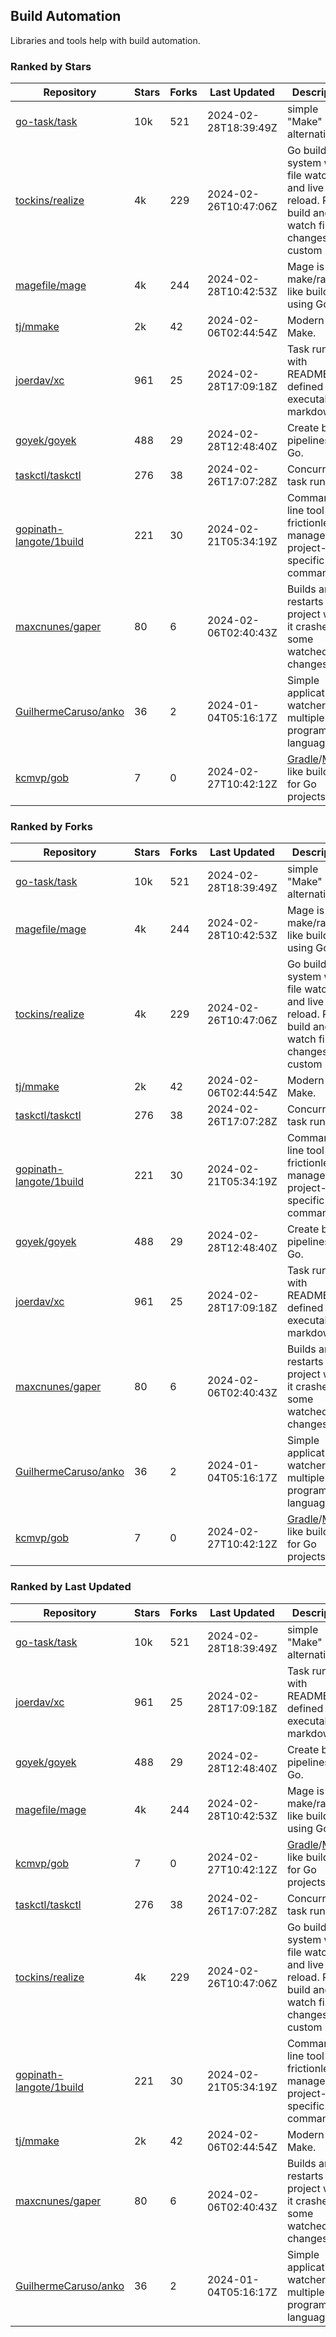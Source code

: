 ## Build Automation

Libraries and tools help with build automation.

### Ranked by Stars

| Repository | Stars | Forks | Last Updated | Description | 
|------------|-------|-------|--------------|-------------|
| [go-task/task](https://github.com/go-task/task) | 10k | 521 | 2024-02-28T18:39:49Z |  simple "Make" alternative. |
| [tockins/realize](https://github.com/tockins/realize) | 4k | 229 | 2024-02-26T10:47:06Z |  Go build a system with file watchers and live to reload. Run, build and watch file changes with custom paths. |
| [magefile/mage](https://github.com/magefile/mage) | 4k | 244 | 2024-02-28T10:42:53Z |  Mage is a make/rake-like build tool using Go. |
| [tj/mmake](https://github.com/tj/mmake) | 2k | 42 | 2024-02-06T02:44:54Z |  Modern Make. |
| [joerdav/xc](https://github.com/joerdav/xc) | 961 | 25 | 2024-02-28T17:09:18Z |  Task runner with README.md defined tasks, executable markdown. |
| [goyek/goyek](https://github.com/goyek/goyek) | 488 | 29 | 2024-02-28T12:48:40Z |  Create build pipelines in Go. |
| [taskctl/taskctl](https://github.com/taskctl/taskctl) | 276 | 38 | 2024-02-26T17:07:28Z |  Concurrent task runner. |
| [gopinath-langote/1build](https://github.com/gopinath-langote/1build) | 221 | 30 | 2024-02-21T05:34:19Z |  Command line tool to frictionlessly manage project-specific commands. |
| [maxcnunes/gaper](https://github.com/maxcnunes/gaper) | 80 | 6 | 2024-02-06T02:40:43Z |  Builds and restarts a Go project when it crashes or some watched file changes. |
| [GuilhermeCaruso/anko](https://github.com/GuilhermeCaruso/anko) | 36 | 2 | 2024-01-04T05:16:17Z |  Simple application watcher for multiple programming languages. |
| [kcmvp/gob](https://github.com/kcmvp/gob) | 7 | 0 | 2024-02-27T10:42:12Z |  [Gradle](https://docs.gradle.org/)/[Maven](https://maven.apache.org/) like build tool for Go projects. |

### Ranked by Forks

| Repository | Stars | Forks | Last Updated | Description | 
|------------|-------|-------|--------------|-------------|
| [go-task/task](https://github.com/go-task/task) | 10k | 521 | 2024-02-28T18:39:49Z |  simple "Make" alternative. |
| [magefile/mage](https://github.com/magefile/mage) | 4k | 244 | 2024-02-28T10:42:53Z |  Mage is a make/rake-like build tool using Go. |
| [tockins/realize](https://github.com/tockins/realize) | 4k | 229 | 2024-02-26T10:47:06Z |  Go build a system with file watchers and live to reload. Run, build and watch file changes with custom paths. |
| [tj/mmake](https://github.com/tj/mmake) | 2k | 42 | 2024-02-06T02:44:54Z |  Modern Make. |
| [taskctl/taskctl](https://github.com/taskctl/taskctl) | 276 | 38 | 2024-02-26T17:07:28Z |  Concurrent task runner. |
| [gopinath-langote/1build](https://github.com/gopinath-langote/1build) | 221 | 30 | 2024-02-21T05:34:19Z |  Command line tool to frictionlessly manage project-specific commands. |
| [goyek/goyek](https://github.com/goyek/goyek) | 488 | 29 | 2024-02-28T12:48:40Z |  Create build pipelines in Go. |
| [joerdav/xc](https://github.com/joerdav/xc) | 961 | 25 | 2024-02-28T17:09:18Z |  Task runner with README.md defined tasks, executable markdown. |
| [maxcnunes/gaper](https://github.com/maxcnunes/gaper) | 80 | 6 | 2024-02-06T02:40:43Z |  Builds and restarts a Go project when it crashes or some watched file changes. |
| [GuilhermeCaruso/anko](https://github.com/GuilhermeCaruso/anko) | 36 | 2 | 2024-01-04T05:16:17Z |  Simple application watcher for multiple programming languages. |
| [kcmvp/gob](https://github.com/kcmvp/gob) | 7 | 0 | 2024-02-27T10:42:12Z |  [Gradle](https://docs.gradle.org/)/[Maven](https://maven.apache.org/) like build tool for Go projects. |

### Ranked by Last Updated

| Repository | Stars | Forks | Last Updated | Description | 
|------------|-------|-------|--------------|-------------|
| [go-task/task](https://github.com/go-task/task) | 10k | 521 | 2024-02-28T18:39:49Z |  simple "Make" alternative. |
| [joerdav/xc](https://github.com/joerdav/xc) | 961 | 25 | 2024-02-28T17:09:18Z |  Task runner with README.md defined tasks, executable markdown. |
| [goyek/goyek](https://github.com/goyek/goyek) | 488 | 29 | 2024-02-28T12:48:40Z |  Create build pipelines in Go. |
| [magefile/mage](https://github.com/magefile/mage) | 4k | 244 | 2024-02-28T10:42:53Z |  Mage is a make/rake-like build tool using Go. |
| [kcmvp/gob](https://github.com/kcmvp/gob) | 7 | 0 | 2024-02-27T10:42:12Z |  [Gradle](https://docs.gradle.org/)/[Maven](https://maven.apache.org/) like build tool for Go projects. |
| [taskctl/taskctl](https://github.com/taskctl/taskctl) | 276 | 38 | 2024-02-26T17:07:28Z |  Concurrent task runner. |
| [tockins/realize](https://github.com/tockins/realize) | 4k | 229 | 2024-02-26T10:47:06Z |  Go build a system with file watchers and live to reload. Run, build and watch file changes with custom paths. |
| [gopinath-langote/1build](https://github.com/gopinath-langote/1build) | 221 | 30 | 2024-02-21T05:34:19Z |  Command line tool to frictionlessly manage project-specific commands. |
| [tj/mmake](https://github.com/tj/mmake) | 2k | 42 | 2024-02-06T02:44:54Z |  Modern Make. |
| [maxcnunes/gaper](https://github.com/maxcnunes/gaper) | 80 | 6 | 2024-02-06T02:40:43Z |  Builds and restarts a Go project when it crashes or some watched file changes. |
| [GuilhermeCaruso/anko](https://github.com/GuilhermeCaruso/anko) | 36 | 2 | 2024-01-04T05:16:17Z |  Simple application watcher for multiple programming languages. |

